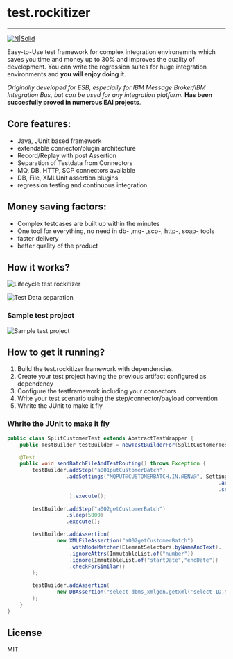 # test.rockitizer
---
[![N|Solid](http://www.rockit.consulting/images/logo-fixed.png)](http://www.rockit.consulting)

Easy-to-Use test framework for complex integration environemnts which saves you time and money up to 30% and improves the quality of development. You can write the regression suites for huge integration environments and **you will enjoy doing it**. 

*Originally developed for ESB, especially for IBM Message Broker/IBM Integration Bus, but can be used for any integration platform.* **Has been succesfully proved in numerous EAI projects**.

## Core features: 
  - Java, JUnit based framework
  - extendable connector/plugin architecture
  - Record/Replay with post Assertion
  - Separation of Testdata from Connectors
  - MQ, DB, HTTP, SCP connectors available
  - DB, File, XMLUnit assertion plugins
  - regression testing and continuous integration

## Money saving factors:
  - Complex testcases are built up within the minutes
  - One tool for everything, no need in db- ,mq- ,scp-, http-, soap- tools
  - faster delivery 
  - better quality of the product 
  


## How it works?
![Lifecycle test.rockitizer](http://www.rockit.consulting/images/github/test_rockitizer_lifecycle.PNG "Lifecycle test.rockitizer;IBM Integration Bus; Integration testing; Test framework;test.rockitizer")

![Test Data separation](http://www.rockit.consulting/images/github/test_rockitizer_process.PNG "Test Data separation;IBM Integration Bus; Integration testing; Test framework;test.rockitizer")

### Sample test project
![Sample test project](http://www.rockit.consulting/images/github/test_rockitizer_project.PNG "Sample test project; IBM Integration Bus; Integration testing; Test framework;test.rockitizer")



## How to get it running?
1. Build the test.rockitizer framework with dependencies.
2. Create your test project having the previous artifact configured as dependency
3. Configure the testframework including your connectors
4. Write your test scenario using the step/connector/payload convention
5. Whrite the JUnit to make it fly







### Whrite the JUnit to make it fly
```java
public class SplitCustomerTest extends AbstractTestWrapper {
	public TestBuilder testBuilder = newTestBuilderFor(SplitCustomerTest.class);

	@Test
	public void sendBatchFileAndTestRouting() throws Exception {
		testBuilder.addStep("a001putCustomerBatch")
				   .addSettings("MQPUT@CUSTOMERBATCH.IN.@ENV@", SettingsBuilder
				                                                    .addMQHeader()
                    				                                .setMsgFormat("MQSTR")
                    ).execute();
		
		testBuilder.addStep("a002getCustomerBatch")
		           .sleep(5000)
		           .execute();

		testBuilder.addAssertion(
				new XMLFileAssertion("a002getCustomerBatch")
    				.withNodeMatcher(ElementSelectors.byNameAndText).
    				.ignoreAttrs(ImmutableList.of("number"))
    				.ignore(ImmutableList.of("startDate","endDate"))
    				.checkForSimilar()
		);

		testBuilder.addAssertion(
				new DBAssertion("select dbms_xmlgen.getxml('select ID,NAME from ROCKIT.CUSTOMER') xml from dual",						    ImmutableList.of("<NAME>Martin Test</NAME>", "<NAME>Max Mustermann</NAME>"))
		);
	}
}
```


License
----

MIT

